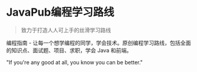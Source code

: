 # JavaPub编程学习路线


> 致力于打造人人可上手的丝滑学习路线

编程指南 - 让每一个想学编程的同学，学会技术。原创编程学习路线，包括全面的知识点、面试题、项目、求职，学会 Java 和前端。

"If you're any good at all, you know you can be better."


